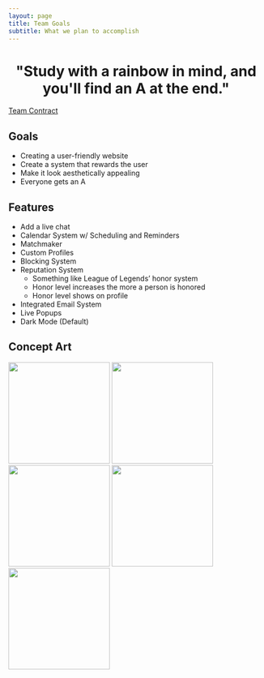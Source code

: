 ```yaml
---
layout: page
title: Team Goals
subtitle: What we plan to accomplish
---
```

<h1 style="text-align: center;">"Study with a rainbow in mind, and you'll find an A at the end."</h1>
<a href="https://docs.google.com/document/d/1oX4d5HIBrm2Wsi5FQ2IpwNagkXJaMhHEUpm8CkWCZwE/edit" style="text-align: center">Team Contract</a>

## Goals
- Creating a user-friendly website
- Create a system that rewards the user
- Make it look aesthetically appealing
- Everyone gets an A

## Features
- Add a live chat
- Calendar System w/ Scheduling and Reminders
- Matchmaker
- Custom Profiles
- Blocking System
- Reputation System
    - Something like League of Legends’ honor system
    - Honor level increases the more a person is honored
    - Honor level shows on profile
- Integrated Email System
- Live Popups
- Dark Mode (Default)


## Concept Art
<div class="text-center p-4">
  <img width="200px" 
       src="../assets/img/light-dark.gif" 
       class="img-thumbnail" >
  <img width="200px" 
       src="../assets/img/aplus.JPG" 
       class="img-thumbnail" >
  <img width="200px" 
       src="../assets/img/calender.JPG" 
       class="img-thumbnail" >
  <img width="200px" 
       src="../assets/img/profiles.JPG" 
       class="img-thumbnail" >
  <img width="200px" 
       src="../assets/img/chatsystem.JPG" 
       class="img-thumbnail" >
</div>



